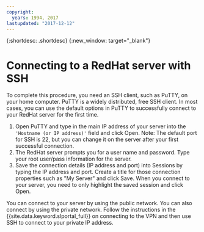 ```yaml
---
copyright:
  years: 1994, 2017
lastupdated: "2017-12-12"
---
```


{:shortdesc: .shortdesc}
{:new_window: target="_blank"}

# Connecting to a RedHat server with SSH

To complete this procedure, you need an SSH client, such as PuTTY, on your home computer. PuTTY is a widely distributed, free SSH client.
In most cases, you can use the default options in PuTTY to successfully connect to your RedHat server for the first time.

1. Open PuTTY and type in the main IP address of your server into the `'Hostname (or IP address)'` field and click Open.
  Note: The default port for SSH is 22, but you can change it on the server after your first successful connection.
2. The RedHat server prompts you for a user name and password. Type your root user/pass information for the server.
3. Save the connection details (IP address and port) into Sessions by typing the IP address and port. Create a title for those connection properties such as "My Server" and click Save.
  When you connect to your server, you need to only highlight the saved session and click Open.

You can connect to your server by using the public network.
You can also connect by using the private network. Follow the instructions in the {{site.data.keyword.slportal_full}} on connecting to the VPN and then use SSH to connect to your private IP address.

